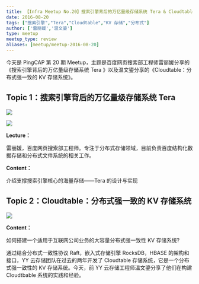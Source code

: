 ```yaml
---
title: 【Infra Meetup No.20】搜索引擎背后的万亿量级存储系统 Tera & Cloudtable：分布式强一致的 KV 存储系统
date: 2016-08-20
tags: ["搜索引擎","Tera","Cloudtable","KV 存储","分布式"]
author: ['雷丽媛','温文鎏']
type: meetup
meetup_type: review
aliases: [meetup/meetup-2016-08-20]
---
```


今天是 PingCAP 第 20 期 Meetup，主题是百度网页搜索部工程师雷丽媛分享的《搜索引擎背后的万亿量级存储系统 Tera 》以及温文鎏分享的《Cloudtable：分布式强一致的 KV 存储系统》。

## Topic 1：搜索引擎背后的万亿量级存储系统 Tera  

![](http://upload-images.jianshu.io/upload_images/542677-48bb400bf361cbf1?imageMogr2/auto-orient/strip%7CimageView2/2/w/1240)

![](http://upload-images.jianshu.io/upload_images/542677-3f274c3e65bbe090?imageMogr2/auto-orient/strip%7CimageView2/2/w/1240)


**Lecture：**

雷丽媛，百度网页搜索部工程师。专注于分布式存储领域，目前负责百度结构化数据存储和分布式文件系统的相关工作。

**Content：**

介绍支撑搜索引擎核心的海量存储——Tera 的设计与实现

## Topic 2：Cloudtable：分布式强一致的 KV 存储系统

![](http://upload-images.jianshu.io/upload_images/542677-89bee678188e104d?imageMogr2/auto-orient/strip%7CimageView2/2/w/1240) 

**Content：**

如何搭建一个适用于互联网公司业务的大容量分布式强一致性 KV 存储系统?

通过结合分布式一致性协议 Raft，嵌入式存储引擎 RocksDB，HBASE 的架构和接口，YY 云存储团队在过去的两年开发了 Cloudtable 存储系统，它是一个分布式强一致性的 KV 存储系统。今天，前 YY 云存储工程师温文鎏分享了他们在构建 Cloudtbable 系统的实践和经验。



